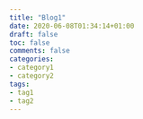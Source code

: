 ```yaml
---
title: "Blog1"
date: 2020-06-08T01:34:14+01:00
draft: false
toc: false
comments: false
categories:
- category1
- category2
tags:
- tag1
- tag2
---
```



<!--more-->

